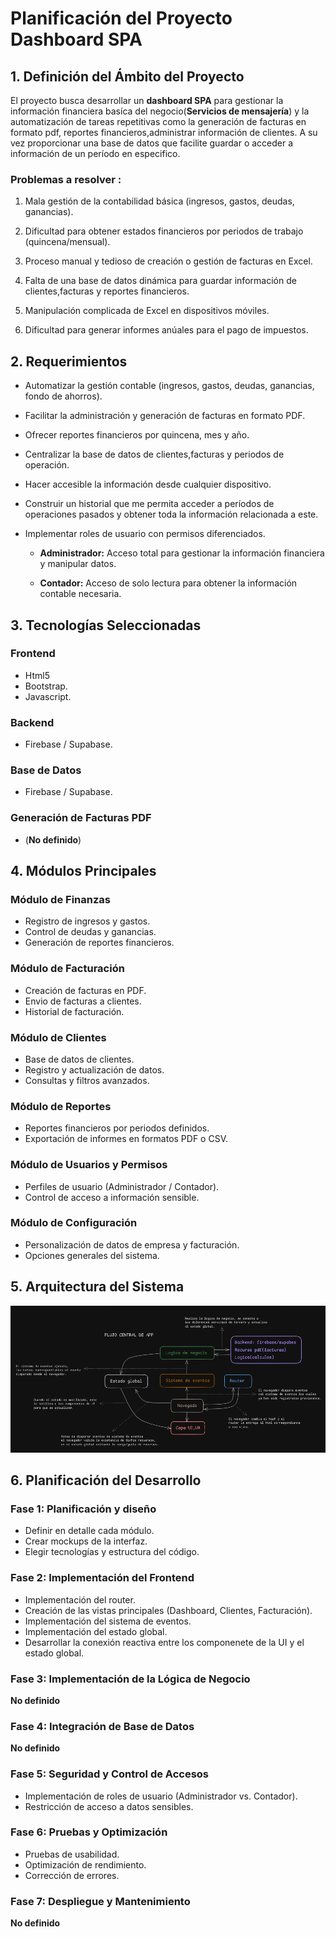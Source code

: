 # Planificación del Proyecto Dashboard SPA

## 1. Definición del Ámbito del Proyecto
El proyecto busca desarrollar un **dashboard SPA** para gestionar la información financiera basíca del negocio(**Servicios de mensajería**) y la automatización de tareas repetitivas como la generación de facturas en formato pdf, reportes financieros,administrar información de clientes. A su vez proporcionar una base de datos que  facilite guardar o acceder a información de un período en especifico.

### Problemas a resolver :
1. Mala gestión de la contabilidad básica (ingresos, gastos, deudas, ganancias).

2. Dificultad para obtener estados financieros por periodos de trabajo (quincena/mensual).

3. Proceso manual y tedioso de creación o gestión de facturas en Excel.

4. Falta de una base de datos dinámica para guardar información de clientes,facturas y reportes financieros.

5. Manipulación complicada de Excel en dispositivos móviles.

6. Dificultad para generar informes anúales para el pago de impuestos.

## 2. Requerimientos

- Automatizar la gestión contable (ingresos, gastos, deudas, ganancias, fondo de ahorros).

- Facilitar la administración y generación de facturas en formato PDF.

- Ofrecer reportes financieros por quincena, mes y año.

- Centralizar la base de datos de clientes,facturas y periodos de operación.

- Hacer accesible la información desde cualquier dispositivo.

- Construir un historial que me permita acceder a períodos de operaciones pasados y obtener toda la información relacionada a este.

- Implementar roles de usuario con permisos diferenciados.

    - **Administrador:** Acceso total para gestionar la información financiera y manipular datos.

    - **Contador:** Acceso de solo lectura para obtener la información contable necesaria.

## 3. Tecnologías Seleccionadas

### **Frontend**
- Html5
- Bootstrap.
- Javascript.

### **Backend**
- Firebase / Supabase.

### **Base de Datos**
- Firebase / Supabase.

### **Generación de Facturas PDF**
- (**No definido**)

## 4. Módulos Principales

### **Módulo de Finanzas**
- Registro de ingresos y gastos.
- Control de deudas y ganancias.
- Generación de reportes financieros.

### **Módulo de Facturación**
- Creación de facturas en PDF.
- Envio de facturas a clientes.
- Historial de facturación.

### **Módulo de Clientes**
- Base de datos de clientes.
- Registro y actualización de datos.
- Consultas y filtros avanzados.

### **Módulo de Reportes**
- Reportes financieros por periodos definidos.
- Exportación de informes en formatos PDF o CSV.

### **Módulo de Usuarios y Permisos**
- Perfiles de usuario (Administrador / Contador).
- Control de acceso a información sensible.

### **Módulo de Configuración**
- Personalización de datos de empresa y facturación.
- Opciones generales del sistema.

## 5. Arquitectura del Sistema

![Arquitectura del proyecto](./architecture.png?raw=true)

## 6. Planificación del Desarrollo

### **Fase 1: Planificación y diseño**
- Definir en detalle cada módulo.
- Crear mockups de la interfaz.
- Elegir tecnologías y estructura del código.

### **Fase 2: Implementación del Frontend**
- Implementación del router.
- Creación de las vistas principales (Dashboard, Clientes, Facturación).
- Implementación del sistema de eventos.
- Implementación del estado global.
- Desarrollar la conexión reactiva entre los componenete de la UI y el estado global.

### **Fase 3: Implementación de la Lógica de Negocio**

**No definido**

### **Fase 4: Integración de Base de Datos**

**No definido**

### **Fase 5: Seguridad y Control de Accesos**
- Implementación de roles de usuario (Administrador vs. Contador).
- Restricción de acceso a datos sensibles.

### **Fase 6: Pruebas y Optimización**
- Pruebas de usabilidad.
- Optimización de rendimiento.
- Corrección de errores.

### **Fase 7: Despliegue y Mantenimiento**

**No definido**


